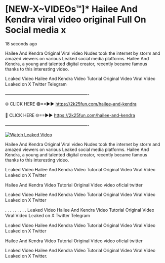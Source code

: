 # [NEW-X~VIDEOs™]* Hailee And Kendra viral video original Full On Social media x

18 seconds ago

Hailee And Kendra Original Viral video Nudes took the internet by storm and amazed viewers on various Leaked social media platforms. Hailee And Kendra, a young and talented digital creator, recently became famous thanks to this interesting video.

L𝚎aked Video Hailee And Kendra Video Tutorial Original Video Viral Video L𝚎aked on X Twitter Telegram

———————————————————-

🌐 CLICK HERE 🟢==►► https://2k25fun.com/hailee-and-kendra

🔴 CLICK HERE 🌐==►► https://2k25fun.com/hailee-and-kendra

———————————————————-

[![Watch Leaked Video](https://miro.medium.com/v2/resize:fit:828/format:webp/1*cilzJN44JGOrTw9NJCrNHA.gif "Watch Leaked Video")](https://2k25fun.com/hailee-and-kendra)

Hailee And Kendra Original Viral video Nudes took the internet by storm and amazed viewers on various Leaked social media platforms. Hailee And Kendra, a young and talented digital creator, recently became famous thanks to this interesting video.

L𝚎aked Video Hailee And Kendra Video Tutorial Original Video Viral Video L𝚎aked on X Twitter

Hailee And Kendra Video Tutorial Original Video video oficial twitter

L𝚎aked Video Hailee And Kendra Video Tutorial Original Video Viral Video L𝚎aked on X Twitter

. . . . . . . . . L𝚎aked Video Hailee And Kendra Video Tutorial Original Video Viral Video L𝚎aked on X Twitter Telegram

L𝚎aked Video Hailee And Kendra Video Tutorial Original Video Viral Video L𝚎aked on X Twitter

Hailee And Kendra Video Tutorial Original Video video oficial twitter

L𝚎aked Video Hailee And Kendra Video Tutorial Original Video Viral Video L𝚎aked on X Twitter.